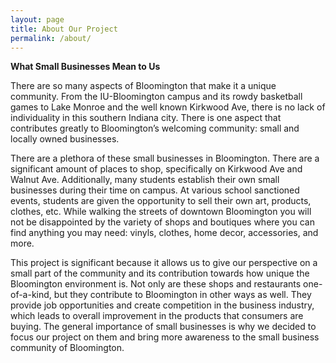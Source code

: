 ```yaml
---
layout: page
title: About Our Project
permalink: /about/
---
```


**What Small Businesses Mean to Us**   

There are so many aspects of Bloomington that make it a unique community. From the IU-Bloomington campus and its rowdy basketball games to Lake Monroe and the well known Kirkwood Ave, there is no lack of individuality in this southern Indiana city. There is one aspect that contributes greatly to Bloomington’s welcoming community: small and locally owned businesses. 

There are a plethora of these small businesses in Bloomington. There are a significant amount of places to shop, specifically on Kirkwood Ave and Walnut Ave. Additionally, many students establish their own small businesses during their time on campus. At various school sanctioned events, students are given the opportunity to sell their own art, products, clothes, etc. While walking the streets of downtown Bloomington you will not be disappointed by the variety of shops and boutiques where you can find anything you may need: vinyls, clothes, home decor, accessories, and more. 

This project is significant because it allows us to give our perspective on a small part of the community and its contribution towards how unique the Bloomington environment is. Not only are these shops and restaurants one-of-a-kind, but they contribute to Bloomington in other ways as well. They provide job opportunities and create competition in the business industry, which leads to overall improvement in the products that consumers are buying. The general importance of small businesses is why we decided to focus our project on them and bring more awareness to the small business community of Bloomington. 

